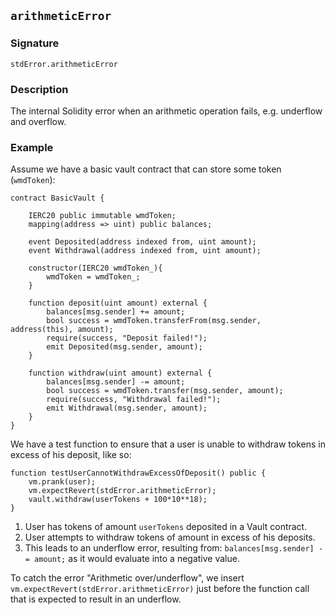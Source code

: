 ## `arithmeticError`

### Signature

```solidity
stdError.arithmeticError
```

### Description

The internal Solidity error when an arithmetic operation fails, e.g. underflow and overflow.

### Example

Assume we have a basic vault contract that can store some token (`wmdToken`):

```solidity
contract BasicVault {

    IERC20 public immutable wmdToken;   
    mapping(address => uint) public balances;

    event Deposited(address indexed from, uint amount);
    event Withdrawal(address indexed from, uint amount);

    constructor(IERC20 wmdToken_){
        wmdToken = wmdToken_;
    }

    function deposit(uint amount) external {    
        balances[msg.sender] += amount;
        bool success = wmdToken.transferFrom(msg.sender, address(this), amount);
        require(success, "Deposit failed!"); 
        emit Deposited(msg.sender, amount);
    }

    function withdraw(uint amount) external {      
        balances[msg.sender] -= amount;
        bool success = wmdToken.transfer(msg.sender, amount);
        require(success, "Withdrawal failed!");
        emit Withdrawal(msg.sender, amount);
    }
}
```

We have a test function to ensure that a user is unable to withdraw tokens in excess of his deposit, like so:

```solidity
function testUserCannotWithdrawExcessOfDeposit() public {
    vm.prank(user);
    vm.expectRevert(stdError.arithmeticError);
    vault.withdraw(userTokens + 100*10**18);
}
```

1. User has tokens of amount `userTokens` deposited in a Vault contract.
2. User attempts to withdraw tokens of amount in excess of his deposits.
3. This leads to an underflow error, resulting from: `balances[msg.sender] -= amount;` as it would evaluate into a negative value.

To catch the error "Arithmetic over/underflow", we insert `vm.expectRevert(stdError.arithmeticError)` just before the function call that is expected to result in an underflow.

